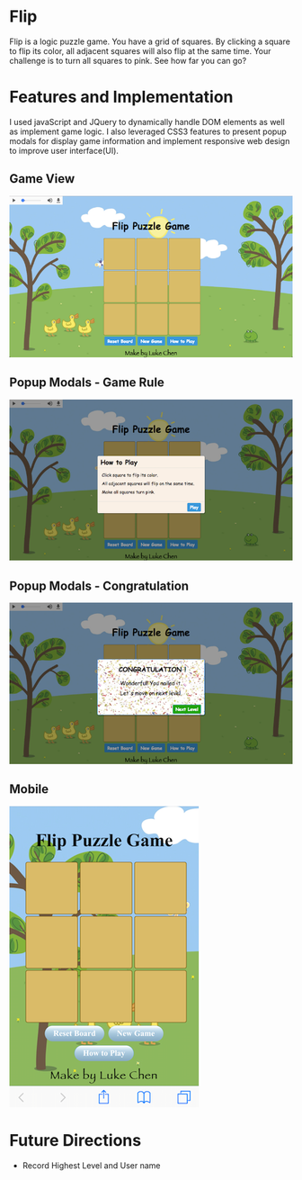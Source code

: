 # Flip
Flip is a logic puzzle game.
You have a grid of squares.
By clicking a square to flip its color, all adjacent squares will also flip at the same time.
Your challenge is to turn all squares to pink.
See how far you can go? 

# Features and Implementation
I used javaScript and JQuery to dynamically handle DOM elements as well as implement game logic. I also leveraged CSS3 features to present popup modals for display game information and implement responsive web design to improve user interface(UI).


## Game View

![Game View](https://github.com/lukewhchen/Flip/blob/master/docs/board.png?raw=true)

## Popup Modals - Game Rule

![Info Modals](https://github.com/lukewhchen/Flip/blob/master/docs/info-modal.png?raw=true)

## Popup Modals - Congratulation

![Congra Modals](https://github.com/lukewhchen/Flip/blob/master/docs/congra-modal.png?raw=true)

## Mobile

![Mobile](https://github.com/lukewhchen/Flip/blob/master/docs/mobile.PNG?raw=true)


# Future Directions
- Record Highest Level and User name
